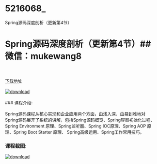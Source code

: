 # 5216068_
Spring源码深度剖析（更新第4节）
# Spring源码深度剖析（更新第4节）## 微信：mukewang8
<br/></br>[下载地址](http://www.36tz.cn/article/5216068 "下载地址")
<br/></br>[![download](http://36tz.cn/muke_img/2020_11_2-26.png "下载地址")](http://www.36tz.cn/article/5216068 "下载地址")
<br/></br>### 课程介绍:<br/></br>Spring源码课程从核心实现和企业应用两个方面，由浅入深、由易到难地对Spring源码展开了系统的讲解，包括Spring源码概览、Spring容器初始化过程、Spring Environment 原理、Spring监听器、Spring IOC原理、Spring AOP 原理、Spring Boot Starter 原理、 Spring高级运用、Spring工作常用技巧。

### 课程截图:
[![download](http://36tz.cn/muke_img/2020_11_1-26.png "下载地址")](http://www.36tz.cn/article/5216068 "下载地址")
